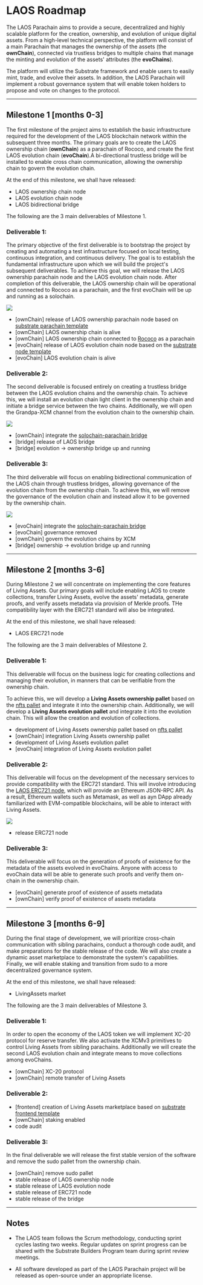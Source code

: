# **LAOS Roadmap**

The LAOS Parachain aims to provide a secure, decentralized and highly scalable platform for the creation, ownership, and evolution of unique digital assets. From a high-level technical perspective, the platform will consist of a main Parachain that manages the ownership of the assets (the **ownChain**), connected via trustless bridges to multiple chains that manage the minting and evolution of the assets' attributes (the **evoChains**).

The platform will utilize the Substrate framework and enable users to easily mint, trade, and evolve their assets. In addition, the LAOS Parachain will implement a robust governance system that will enable token holders to propose and vote on changes to the protocol.

---
## Milestone 1 [months 0-3]

The first milestone of the project aims to establish the basic infrastructure required for the development of 
the LAOS blockchain network within the subsequent three months. The primary goals are to create the LAOS ownership 
chain (**ownChain**) as a parachain of Rococo, and create the first LAOS evolution chain (**evoChain**).A bi-directional trustless bridge will 
be installed to enable cross chain communication, allowing the ownership chain to govern the evolution chain.

At the end of this milestone, we shall have released:
- LAOS ownership chain node
- LAOS evolution chain node
- LAOS bidirectional bridge

The following are the 3 main deliverables of Milestone 1.

### Deliverable 1: 
The primary objective of the first deliverable is to bootstrap the project by creating and automating a test 
infrastructure focused on local testing, continuous integration, and continuous delivery. The goal is to 
establish the fundamental infrastructure upon which we will build the project's subsequent deliverables. 
To achieve this goal, we will release the LAOS ownership parachain node and the LAOS evolution chain node. 
After completion of this deliverable, the LAOS ownership chain will be operational and connected to 
Rococo as a parachain, and the first evoChain will be up and running as a solochain.

![](./relay_ownership_evolution.drawio.svg)
- [ownChain] release of LAOS ownership parachain node based on [substrate parachain template](https://github.com/substrate-developer-hub/substrate-parachain-template)
- [ownChain] LAOS ownership chain is alive
- [ownChain] LAOS ownership chain connected to [Rococo](https://substrate.io/developers/rococo-network) as a parachain
- [evoChain] release of LAOS evolution chain node based on the [substrate node template](https://github.com/substrate-developer-hub/substrate-node-template)
- [evoChain] LAOS evolution chain is alive 

### Deliverable 2: 
The second deliverable is focused entirely on creating a trustless bridge between the LAOS evolution chains
and the ownership chain. To achieve this, we will install an evolution chain light client in the ownership 
chain and initiate a bridge service between the two chains. Additionally, we will open the Grandpa-XCM 
channel from the evolution chain to the ownership chain.

![](./relay_ownership_evolution_bridge.drawio.svg)

- [ownChain] integrate the [solochain-parachain bridge](https://github.com/paritytech/solo-para-bridge-poc)
- [bridge] release of LAOS bridge
- [bridge] evolution -> ownership bridge up and running

### Deliverable 3: 
The third deliverable will focus on enabling bidirectional communication of the LAOS chain through trustless 
bridges, allowing governance of the evolution chain from the ownership chain. To achieve this, we will remove 
the governance of the evolution chain and instead allow it to be governed by the ownership chain. 

![](./relay_ownership_evolution_duplexbridge.drawio.svg)

- [evoChain] integrate the [solochain-parachain bridge](https://github.com/paritytech/solo-para-bridge-poc)
- [evoChain] governance removed
- [ownChain] govern the evolution chains by XCM
- [bridge] ownership -> evolution bridge up and running

---
## Milestone 2 [months 3-6]
During Milestone 2 we will concentrate on implementing the core features of Living Assets. Our primary goals will include enabling LAOS to create collections, transfer Living Assets, evolve the assets' metadata, generate proofs, and verify assets metadata via provision of Merkle proofs. THe compatibility layer with the ERC721 standard will also be integrated.

At the end of this milestone, we shall have released:
- LAOS ERC721 node

The following are the 3 main deliverables of Milestone 2.

### Deliverable 1:
This deliverable will focus on the business logic for creating collections and managing their evolution, in manners that can be verifiable from the ownership chain.

To achieve this, we will develop a **Living Assets ownership pallet** based on the [nfts pallet](https://github.com/paritytech/substrate/tree/master/frame/nfts) and integrate it into the ownership chain. Additionally, we will develop a **Living Assets evolution pallet** and integrate it into the evolution chain. This will allow the creation and evolution of collections.

- development of Living Assets ownership pallet based on [nfts pallet](https://github.com/paritytech/substrate/tree/master/frame/nfts) 
- [ownChain] integration Living Assets ownership pallet  
- development of Living Assets evolution pallet
- [evoChain] integration of Living Assets evolution pallet

### Deliverable 2:
This deliverable will focus on the development of the necessary services to provide compatibility with the ERC721 standard. This will involve introducing the [LAOS ERC721 node](./erc721Capabilities/README.md), which will provide an Ethereum JSON-RPC API. As a result, Ethereum wallets such as Metamask, as well as ayn DApp already familiarized with EVM-compatible blockchains, will be able to interact with Living Assets.

![](./erc721Capabilities/nodes-infrastructure.drawio.svg)

- release ERC721 node 

### Deliverable 3:
This deliverable will focus on the generation of proofs of existence for the metadata of the assets evolved in evoChains. Anyone with access to evoChain data will be able to generate such proofs and verify them on-chain in the ownership chain.

- [evoChain] generate proof of existence of assets metadata
- [ownChain] verify proof of existence of assets metadata

---
## Milestone 3 [months 6-9]

During the final stage of development, we will prioritize cross-chain communication with sibling parachains, conduct a thorough code audit, and make preparations for the stable release of the code. We will also create a dynamic asset marketplace to demonstrate the system's capabilities. Finally, we will enable staking and transition from sudo to a more decentralized governance system. 

At the end of this milestone, we shall have released:
- LivingAssets market

The following are the 3 main deliverables of Milestone 3.

### Deliverable 1:
In order to open the economy of the LAOS token we will implement XC-20 protocol for reserve transfer. We also activate the XCMv3 primitives to control Living Assets from sibling parachains. Additionally we will create the second LAOS evolution chain and integrate means to move collections among evoChains.

- [ownChain] XC-20 protocol
- [ownChain] remote transfer of Living Assets

### Deliverable 2:
- [frontend] creation of Living Assets marketplace based on [substrate frontend template](https://github.com/substrate-developer-hub/substrate-front-end-template)
- [ownChain] staking enabled
- code audit

### Deliverable 3:
In the final deliverable we will release the first stable version of the software and remove the sudo pallet from the ownership chain.

- [ownChain] remove sudo pallet
- stable release of LAOS ownership node
- stable release of LAOS evolution node
- stable release of ERC721 node
- stable release of the bridge

---

## Notes

- The LAOS team follows the Scrum methodology, conducting sprint cycles lasting two weeks. Regular updates on sprint progress can be shared with the Substrate Builders Program team during sprint review meetings.
  
- All software developed as part of the LAOS Parachain project will be released as open-source under an appropriate license.